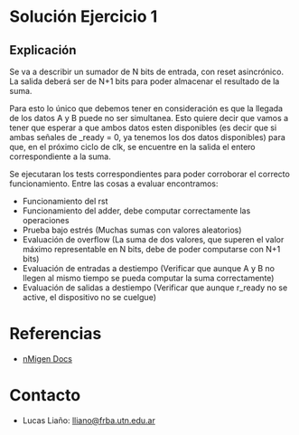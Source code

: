 # Solución Ejercicio 1

## Explicación
Se va a describir un sumador de N bits de entrada, con reset asincrónico. La salida deberá ser de N+1 bits para poder almacenar el resultado de la suma.

Para esto lo único que debemos tener en consideración es que la llegada de los datos A y B puede no ser simultanea. Esto quiere decir que vamos a tener que esperar a que ambos datos esten disponibles (es decir que si ambas señales de _ready = 0, ya tenemos los dos datos disponibles) para que, en el próximo ciclo de clk, se encuentre en la salida el entero correspondiente a la suma.

Se ejecutaran los tests correspondientes para poder corroborar el correcto funcionamiento. Entre las cosas a evaluar encontramos:
  - Funcionamiento del rst
  - Funcionamiento del adder, debe computar correctamente las operaciones
  - Prueba bajo estrés (Muchas sumas con valores aleatorios)
  - Evaluación de overflow (La suma de dos valores, que superen el valor máximo representable en N bits, debe de poder computarse con N+1 bits)
  - Evaluación de entradas a destiempo (Verificar que aunque A y B no llegen al mismo tiempo se pueda computar la suma correctamente)
  - Evaluación de salidas a destiempo (Verificar que aunque r_ready no se active, el dispositivo no se cuelgue)



# Referencias

* [nMigen Docs](https://nmigen.info/nmigen/latest/lang.html)


# Contacto

* Lucas Liaño: lliano@frba.utn.edu.ar
